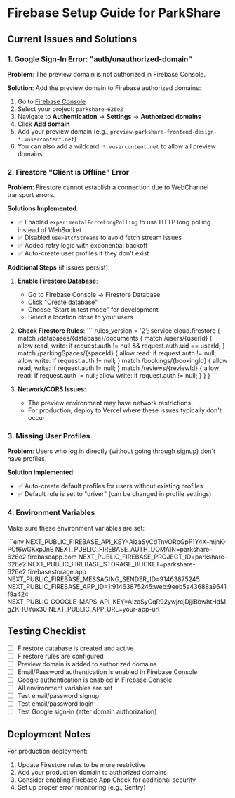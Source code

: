 # Firebase Setup Guide for ParkShare

## Current Issues and Solutions

### 1. Google Sign-In Error: "auth/unauthorized-domain"

**Problem**: The preview domain is not authorized in Firebase Console.

**Solution**: Add the preview domain to Firebase authorized domains:

1. Go to [Firebase Console](https://console.firebase.google.com/)
2. Select your project: `parkshare-626e2`
3. Navigate to **Authentication** → **Settings** → **Authorized domains**
4. Click **Add domain**
5. Add your preview domain (e.g., `preview-parkshare-frontend-design-*.vusercontent.net`)
6. You can also add a wildcard: `*.vusercontent.net` to allow all preview domains

### 2. Firestore "Client is Offline" Error

**Problem**: Firestore cannot establish a connection due to WebChannel transport errors.

**Solutions Implemented**:
- ✅ Enabled `experimentalForceLongPolling` to use HTTP long polling instead of WebSocket
- ✅ Disabled `useFetchStreams` to avoid fetch stream issues
- ✅ Added retry logic with exponential backoff
- ✅ Auto-create user profiles if they don't exist

**Additional Steps** (if issues persist):

1. **Enable Firestore Database**:
   - Go to Firebase Console → Firestore Database
   - Click "Create database"
   - Choose "Start in test mode" for development
   - Select a location close to your users

2. **Check Firestore Rules**:
   \`\`\`
   rules_version = '2';
   service cloud.firestore {
     match /databases/{database}/documents {
       match /users/{userId} {
         allow read, write: if request.auth != null && request.auth.uid == userId;
       }
       match /parkingSpaces/{spaceId} {
         allow read: if request.auth != null;
         allow write: if request.auth != null;
       }
       match /bookings/{bookingId} {
         allow read, write: if request.auth != null;
       }
       match /reviews/{reviewId} {
         allow read: if request.auth != null;
         allow write: if request.auth != null;
       }
     }
   }
   \`\`\`

3. **Network/CORS Issues**:
   - The preview environment may have network restrictions
   - For production, deploy to Vercel where these issues typically don't occur

### 3. Missing User Profiles

**Problem**: Users who log in directly (without going through signup) don't have profiles.

**Solution Implemented**:
- ✅ Auto-create default profiles for users without existing profiles
- ✅ Default role is set to "driver" (can be changed in profile settings)

### 4. Environment Variables

Make sure these environment variables are set:

\`\`\`env
NEXT_PUBLIC_FIREBASE_API_KEY=AIzaSyCdTnvORbGpF1Y4X-mjnK-PCf6wGKxpJnE
NEXT_PUBLIC_FIREBASE_AUTH_DOMAIN=parkshare-626e2.firebaseapp.com
NEXT_PUBLIC_FIREBASE_PROJECT_ID=parkshare-626e2
NEXT_PUBLIC_FIREBASE_STORAGE_BUCKET=parkshare-626e2.firebasestorage.app
NEXT_PUBLIC_FIREBASE_MESSAGING_SENDER_ID=91463875245
NEXT_PUBLIC_FIREBASE_APP_ID=1:91463875245:web:9eeb5a43688a9641f9a424
NEXT_PUBLIC_GOOGLE_MAPS_API_KEY=AIzaSyCqR92ywjrcjDjjiBbwhtHdMgZKHUYux30
NEXT_PUBLIC_APP_URL=your-app-url
\`\`\`

## Testing Checklist

- [ ] Firestore database is created and active
- [ ] Firestore rules are configured
- [ ] Preview domain is added to authorized domains
- [ ] Email/Password authentication is enabled in Firebase Console
- [ ] Google authentication is enabled in Firebase Console
- [ ] All environment variables are set
- [ ] Test email/password signup
- [ ] Test email/password login
- [ ] Test Google sign-in (after domain authorization)

## Deployment Notes

For production deployment:
1. Update Firestore rules to be more restrictive
2. Add your production domain to authorized domains
3. Consider enabling Firebase App Check for additional security
4. Set up proper error monitoring (e.g., Sentry)
